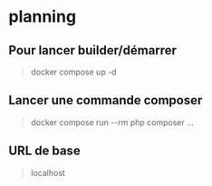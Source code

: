 # planning

## Pour lancer builder/démarrer
> docker compose up -d

## Lancer une commande composer
> docker compose run --rm php composer ...

## URL de base
> localhost
